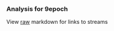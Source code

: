 ### Analysis for 9epoch
View [raw](https://raw.githubusercontent.com/microprediction/chess/main/analysis/9epoch/chess_blitz/locations.json) markdown for links to streams